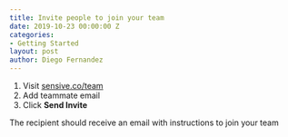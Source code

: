 ```yaml
---
title: Invite people to join your team
date: 2019-10-23 00:00:00 Z
categories:
- Getting Started
layout: post
author: Diego Fernandez
---
```


1. Visit [sensive.co/team](https://app.sensive.co/team)
2. Add teammate email
3. Click **Send Invite**

The recipient should receive an email with instructions to join your team
